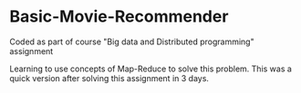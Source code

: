 # Basic-Movie-Recommender
Coded as part of  course "Big data and Distributed programming" assignment

Learning to use concepts of Map-Reduce to solve this problem. 
This was a quick version after solving this assignment in 3 days.
